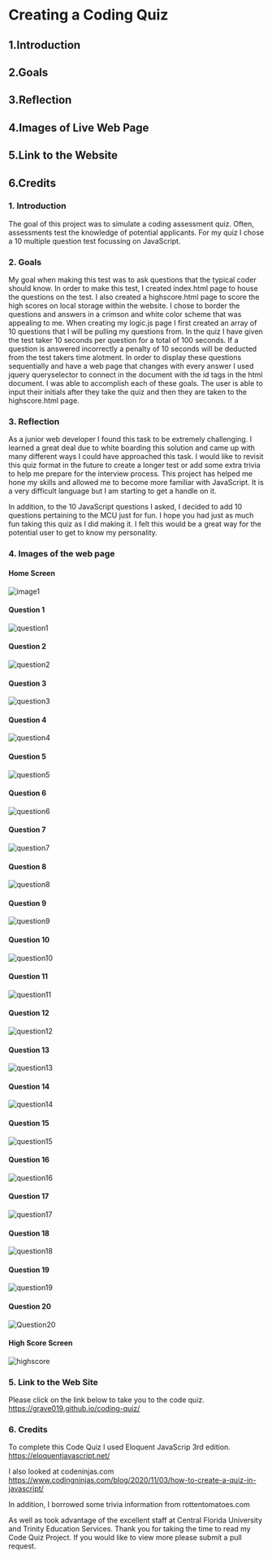# Creating a Coding Quiz

## 1.Introduction

## 2.Goals

## 3.Reflection

## 4.Images of Live Web Page

## 5.Link to the Website

## 6.Credits

### 1. Introduction

The goal of this project was to simulate a coding assessment quiz. Often, assessments test the knowledge of potential applicants. For my quiz I chose a 10 multiple question test focussing on JavaScript.

### 2. Goals

My goal when making this test was to ask questions that the typical coder should know. In order to make this test, I created index.html page to house the questions on the test. I also created a highscore.html page to score the high scores on local storage within the website. I chose to border the questions and answers in a crimson and white color scheme that was appealing to me. When creating my logic.js page I first created an array of 10 questions that I will be pulling my questions from. In the quiz I have given the test taker 10 seconds per question for a total of 100 seconds. If a question is answered incorrectly a penalty of 10 seconds will be deducted from the test takers time alotment. In order to display these questions sequentially and have a web page that changes with every answer I used jquery queryselector to connect in the document with the id tags in the html document.
I was able to accomplish each of these goals. The user is able to input their initials after they take the quiz and then they are taken to the highscore.html page.

### 3. Reflection

As a junior web developer I found this task to be extremely challenging. I learned a great deal due to white boarding this solution and came up with many different ways I could have approached this task. I would like to revisit this quiz format in the future to create a longer test or add some extra trivia to help me prepare for the interview process. This project has helped me hone my skills and allowed me to become more familiar with JavaScript. It is a very difficult language but I am starting to get a handle on it.

In addition, to the 10 JavaScript questions I asked, I decided to add 10 questions pertaining to the MCU just for fun. I hope you had just as much fun taking this quiz as I did making it. I felt this would be a great way for the potential user to get to know my personality.

### 4. Images of the web page

#### Home Screen

![image1](/assets/images/1.png)

#### Question 1

![question1](/assets/images/2.png)

#### Question 2

![question2](/assets/images/3.png)

#### Question 3

![question3](/assets/images/4.png)

#### Question 4

![question4](/assets/images/5.png)

#### Question 5

![question5](/assets/images/6.png)

#### Question 6

![question6](/assets/images/7.png)

#### Question 7

![question7](/assets/images/8.png)

#### Question 8

![question8](/assets/images/9.png)

#### Question 9

![question9](/assets/images/10.png)

#### Question 10

![question10](/assets/images/11.png)

#### Question 11

![question11](/assets/images/12.png)

#### Question 12

![question12](assets/images/13.png)

#### Question 13

![question13](assets/images/14.png)

#### Question 14

![question14](assets/images/15.png)

#### Question 15

![question15](assets/images/16.png)

#### Question 16

![question16](assets/images/17.png)

#### Question 17

![question17](assets/images/18.png)

#### Question 18

![question18](assets/images/19.png)

#### Question 19

![question19](assets/images/20.png)

#### Question 20

![Question20](assets/images/21.png)

#### High Score Screen

![highscore](assets/images/22.png)

### 5. Link to the Web Site

Please click on the link below to take you to the code quiz.
https://grave019.github.io/coding-quiz/

### 6. Credits

To complete this Code Quiz I used Eloquent JavaScrip 3rd edition. 
https://eloquentjavascript.net/

I also looked at codeninjas.com
https://www.codingninjas.com/blog/2020/11/03/how-to-create-a-quiz-in-javascript/

In addition, I borrowed some trivia information from rottentomatoes.com

As well as took advantage of the excellent staff at Central Florida University and Trinity Education Services. Thank you for taking the time to read my Code Quiz Project. If you would like to view more please submit a pull request.
